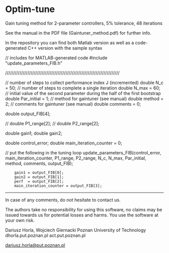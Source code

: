 # Optim-tune
Gain tuning method for 2-parameter controllers, 5% tolerance, 48 iterations

See the manual in the PDF file (Gaintuner_method.pdf) for further info. 

In the repository you can find both Matlab version as well as a code-generated C++ version with the sample syntax


// includes for MATLAB-generated code
#include "update_parameters_FIB.h"

////////////////////////////////////////////////////////////////////////

// number of steps to collect performance index J (incremented)
double N_c = 50;
// number of steps to complete a single iteration
double N_max = 60;
// initial value of the second parameter during the half of the first bootstrap
double Par_initial = 1;
// method for gaintuner (see manual)
double method = 2;
// comments for gaintuner (see manual)
double comments = 0;

double output_FIB[4];

// double P1_range[2];
// double P2_range[2];

double gain1;
double gain2;

double control_error;
double main_iteration_counter = 0;



// put the following in the tuning loop
update_parameters_FIB(control_error, main_iteration_counter, P1_range, P2_range, N_c, N_max, Par_initial, method, comments, output_FIB);

        gain1 = output_FIB[0];
        gain2 = output_FIB[1];
        perf  = output_FIB[2];
        main_iteration_counter = output_FIB[3];

**********************

In case of any comments, do not hesitate to contact us. 

The authors take no responsibility for using this software, no claims may be issued towards us for potential losses and harms. You use the software at your own risk. 

Dariusz Horla, Wojciech Giernacki
Poznan University of Technology
dhorla.put.poznan.pl
act.put.poznan.pl

dariusz.horla@put.poznan.pl
